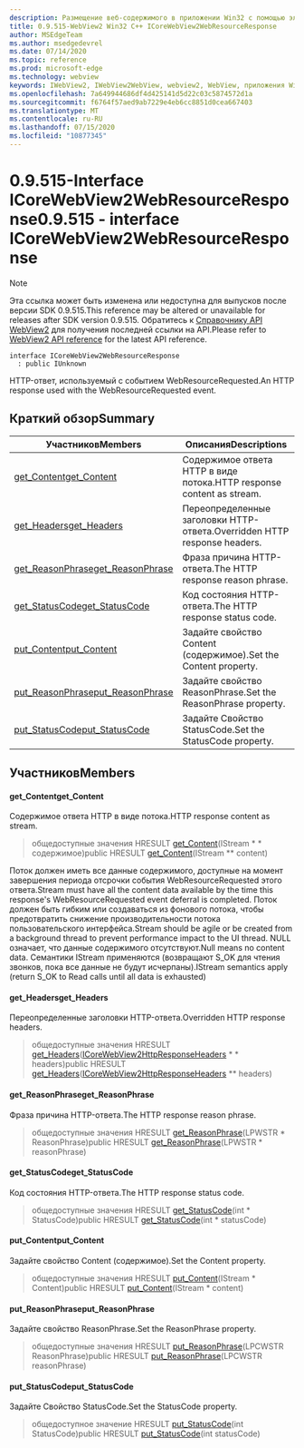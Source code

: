 ```yaml
---
description: Размещение веб-содержимого в приложении Win32 с помощью элемента управления Microsoft Edge WebView2
title: 0.9.515-WebView2 Win32 C++ ICoreWebView2WebResourceResponse
author: MSEdgeTeam
ms.author: msedgedevrel
ms.date: 07/14/2020
ms.topic: reference
ms.prod: microsoft-edge
ms.technology: webview
keywords: IWebView2, IWebView2WebView, webview2, WebView, приложения Win32, Win32, EDGE, ICoreWebView2, ICoreWebView2Controller, элемент управления "веб-браузер", HTML Edge
ms.openlocfilehash: 7a649944686df4d425141d5d22c03c5874572d1a
ms.sourcegitcommit: f6764f57aed9ab7229e4eb6cc8851d0cea667403
ms.translationtype: MT
ms.contentlocale: ru-RU
ms.lasthandoff: 07/15/2020
ms.locfileid: "10877345"
---
```

# <span data-ttu-id="bdd14-104">0.9.515-Interface ICoreWebView2WebResourceResponse</span><span class="sxs-lookup"><span data-stu-id="bdd14-104">0.9.515 - interface ICoreWebView2WebResourceResponse</span></span> 

> [!NOTE]
> <span data-ttu-id="bdd14-105">Эта ссылка может быть изменена или недоступна для выпусков после версии SDK 0.9.515.</span><span class="sxs-lookup"><span data-stu-id="bdd14-105">This reference may be altered or unavailable for releases after SDK version 0.9.515.</span></span> <span data-ttu-id="bdd14-106">Обратитесь к [Справочнику API WebView2](../../../webview2-api-reference.md) для получения последней ссылки на API.</span><span class="sxs-lookup"><span data-stu-id="bdd14-106">Please refer to [WebView2 API reference](../../../webview2-api-reference.md) for the latest API reference.</span></span>

```
interface ICoreWebView2WebResourceResponse
  : public IUnknown
```

<span data-ttu-id="bdd14-107">HTTP-ответ, используемый с событием WebResourceRequested.</span><span class="sxs-lookup"><span data-stu-id="bdd14-107">An HTTP response used with the WebResourceRequested event.</span></span>

## <span data-ttu-id="bdd14-108">Краткий обзор</span><span class="sxs-lookup"><span data-stu-id="bdd14-108">Summary</span></span>

 <span data-ttu-id="bdd14-109">Участников</span><span class="sxs-lookup"><span data-stu-id="bdd14-109">Members</span></span>                        | <span data-ttu-id="bdd14-110">Описания</span><span class="sxs-lookup"><span data-stu-id="bdd14-110">Descriptions</span></span>
--------------------------------|---------------------------------------------
[<span data-ttu-id="bdd14-111">get_Content</span><span class="sxs-lookup"><span data-stu-id="bdd14-111">get_Content</span></span>](#get_content) | <span data-ttu-id="bdd14-112">Содержимое ответа HTTP в виде потока.</span><span class="sxs-lookup"><span data-stu-id="bdd14-112">HTTP response content as stream.</span></span>
[<span data-ttu-id="bdd14-113">get_Headers</span><span class="sxs-lookup"><span data-stu-id="bdd14-113">get_Headers</span></span>](#get_headers) | <span data-ttu-id="bdd14-114">Переопределенные заголовки HTTP-ответа.</span><span class="sxs-lookup"><span data-stu-id="bdd14-114">Overridden HTTP response headers.</span></span>
[<span data-ttu-id="bdd14-115">get_ReasonPhrase</span><span class="sxs-lookup"><span data-stu-id="bdd14-115">get_ReasonPhrase</span></span>](#get_reasonphrase) | <span data-ttu-id="bdd14-116">Фраза причина HTTP-ответа.</span><span class="sxs-lookup"><span data-stu-id="bdd14-116">The HTTP response reason phrase.</span></span>
[<span data-ttu-id="bdd14-117">get_StatusCode</span><span class="sxs-lookup"><span data-stu-id="bdd14-117">get_StatusCode</span></span>](#get_statuscode) | <span data-ttu-id="bdd14-118">Код состояния HTTP-ответа.</span><span class="sxs-lookup"><span data-stu-id="bdd14-118">The HTTP response status code.</span></span>
[<span data-ttu-id="bdd14-119">put_Content</span><span class="sxs-lookup"><span data-stu-id="bdd14-119">put_Content</span></span>](#put_content) | <span data-ttu-id="bdd14-120">Задайте свойство Content (содержимое).</span><span class="sxs-lookup"><span data-stu-id="bdd14-120">Set the Content property.</span></span>
[<span data-ttu-id="bdd14-121">put_ReasonPhrase</span><span class="sxs-lookup"><span data-stu-id="bdd14-121">put_ReasonPhrase</span></span>](#put_reasonphrase) | <span data-ttu-id="bdd14-122">Задайте свойство ReasonPhrase.</span><span class="sxs-lookup"><span data-stu-id="bdd14-122">Set the ReasonPhrase property.</span></span>
[<span data-ttu-id="bdd14-123">put_StatusCode</span><span class="sxs-lookup"><span data-stu-id="bdd14-123">put_StatusCode</span></span>](#put_statuscode) | <span data-ttu-id="bdd14-124">Задайте Свойство StatusCode.</span><span class="sxs-lookup"><span data-stu-id="bdd14-124">Set the StatusCode property.</span></span>

## <span data-ttu-id="bdd14-125">Участников</span><span class="sxs-lookup"><span data-stu-id="bdd14-125">Members</span></span>

#### <span data-ttu-id="bdd14-126">get_Content</span><span class="sxs-lookup"><span data-stu-id="bdd14-126">get_Content</span></span> 

<span data-ttu-id="bdd14-127">Содержимое ответа HTTP в виде потока.</span><span class="sxs-lookup"><span data-stu-id="bdd14-127">HTTP response content as stream.</span></span>

> <span data-ttu-id="bdd14-128">общедоступные значения HRESULT [get_Content](#get_content)(IStream \* \* содержимое)</span><span class="sxs-lookup"><span data-stu-id="bdd14-128">public HRESULT [get_Content](#get_content)(IStream \*\* content)</span></span>

<span data-ttu-id="bdd14-129">Поток должен иметь все данные содержимого, доступные на момент завершения периода отсрочки события WebResourceRequested этого ответа.</span><span class="sxs-lookup"><span data-stu-id="bdd14-129">Stream must have all the content data available by the time this response's WebResourceRequested event deferral is completed.</span></span> <span data-ttu-id="bdd14-130">Поток должен быть гибким или создаваться из фонового потока, чтобы предотвратить снижение производительности потока пользовательского интерфейса.</span><span class="sxs-lookup"><span data-stu-id="bdd14-130">Stream should be agile or be created from a background thread to prevent performance impact to the UI thread.</span></span> <span data-ttu-id="bdd14-131">NULL означает, что данные содержимого отсутствуют.</span><span class="sxs-lookup"><span data-stu-id="bdd14-131">Null means no content data.</span></span> <span data-ttu-id="bdd14-132">Семантики IStream применяются (возвращают S_OK для чтения звонков, пока все данные не будут исчерпаны).</span><span class="sxs-lookup"><span data-stu-id="bdd14-132">IStream semantics apply (return S_OK to Read calls until all data is exhausted)</span></span>

#### <span data-ttu-id="bdd14-133">get_Headers</span><span class="sxs-lookup"><span data-stu-id="bdd14-133">get_Headers</span></span> 

<span data-ttu-id="bdd14-134">Переопределенные заголовки HTTP-ответа.</span><span class="sxs-lookup"><span data-stu-id="bdd14-134">Overridden HTTP response headers.</span></span>

> <span data-ttu-id="bdd14-135">общедоступные значения HRESULT [get_Headers](#get_headers)([ICoreWebView2HttpResponseHeaders](icorewebview2httpresponseheaders.md) \* \* headers)</span><span class="sxs-lookup"><span data-stu-id="bdd14-135">public HRESULT [get_Headers](#get_headers)([ICoreWebView2HttpResponseHeaders](icorewebview2httpresponseheaders.md) \*\* headers)</span></span>

#### <span data-ttu-id="bdd14-136">get_ReasonPhrase</span><span class="sxs-lookup"><span data-stu-id="bdd14-136">get_ReasonPhrase</span></span> 

<span data-ttu-id="bdd14-137">Фраза причина HTTP-ответа.</span><span class="sxs-lookup"><span data-stu-id="bdd14-137">The HTTP response reason phrase.</span></span>

> <span data-ttu-id="bdd14-138">общедоступные значения HRESULT [get_ReasonPhrase](#get_reasonphrase)(LPWSTR \* ReasonPhrase)</span><span class="sxs-lookup"><span data-stu-id="bdd14-138">public HRESULT [get_ReasonPhrase](#get_reasonphrase)(LPWSTR \* reasonPhrase)</span></span>

#### <span data-ttu-id="bdd14-139">get_StatusCode</span><span class="sxs-lookup"><span data-stu-id="bdd14-139">get_StatusCode</span></span> 

<span data-ttu-id="bdd14-140">Код состояния HTTP-ответа.</span><span class="sxs-lookup"><span data-stu-id="bdd14-140">The HTTP response status code.</span></span>

> <span data-ttu-id="bdd14-141">общедоступные значения HRESULT [get_StatusCode](#get_statuscode)(int \* StatusCode)</span><span class="sxs-lookup"><span data-stu-id="bdd14-141">public HRESULT [get_StatusCode](#get_statuscode)(int \* statusCode)</span></span>

#### <span data-ttu-id="bdd14-142">put_Content</span><span class="sxs-lookup"><span data-stu-id="bdd14-142">put_Content</span></span> 

<span data-ttu-id="bdd14-143">Задайте свойство Content (содержимое).</span><span class="sxs-lookup"><span data-stu-id="bdd14-143">Set the Content property.</span></span>

> <span data-ttu-id="bdd14-144">общедоступные значения HRESULT [put_Content](#put_content)(IStream \* Content)</span><span class="sxs-lookup"><span data-stu-id="bdd14-144">public HRESULT [put_Content](#put_content)(IStream \* content)</span></span>

#### <span data-ttu-id="bdd14-145">put_ReasonPhrase</span><span class="sxs-lookup"><span data-stu-id="bdd14-145">put_ReasonPhrase</span></span> 

<span data-ttu-id="bdd14-146">Задайте свойство ReasonPhrase.</span><span class="sxs-lookup"><span data-stu-id="bdd14-146">Set the ReasonPhrase property.</span></span>

> <span data-ttu-id="bdd14-147">общедоступные значения HRESULT [put_ReasonPhrase](#put_reasonphrase)(LPCWSTR ReasonPhrase)</span><span class="sxs-lookup"><span data-stu-id="bdd14-147">public HRESULT [put_ReasonPhrase](#put_reasonphrase)(LPCWSTR reasonPhrase)</span></span>

#### <span data-ttu-id="bdd14-148">put_StatusCode</span><span class="sxs-lookup"><span data-stu-id="bdd14-148">put_StatusCode</span></span> 

<span data-ttu-id="bdd14-149">Задайте Свойство StatusCode.</span><span class="sxs-lookup"><span data-stu-id="bdd14-149">Set the StatusCode property.</span></span>

> <span data-ttu-id="bdd14-150">общедоступное значение HRESULT [put_StatusCode](#put_statuscode)(int StatusCode)</span><span class="sxs-lookup"><span data-stu-id="bdd14-150">public HRESULT [put_StatusCode](#put_statuscode)(int statusCode)</span></span>

